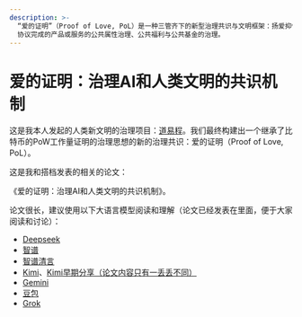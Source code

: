 ```yaml
---
description: >-
  “爱的证明”（Proof of Love, PoL）是一种三管齐下的新型治理共识与文明框架：扬爱抑恨的伦理治理、通过 SCC0
  协议完成的产品或服务的公共属性治理、公共福利与公共基金的治理。
---
```


# 爱的证明：治理AI和人类文明的共识机制

这是我本人发起的人类新文明的治理项目：[道易程](https://daism.io)。我们最终构建出一个继承了比特币的PoW工作量证明的治理思想的新的治理共识：爱的证明（Proof  of Love, PoL）。

这是我和搭档发表的相关的论文：

《爱的证明：治理AI和人类文明的共识机制》。

论文很长，建议使用以下大语言模型阅读和理解（论文已经发表在里面，便于大家阅读和讨论）：

* [Deepseek](https://chat.deepseek.com/share/8bwn7wdt2hwvfb37fg)
* [智谱](https://chat.z.ai/s/9cde8efb-87f5-4b11-b098-6fc33d4f386c)
* [智谱清言](https://chatglm.cn/share/KFiM48M2)
* [Kimi](https://www.kimi.com/share/d3pnpcvpma9pnubi6580)、[Kimi早期分享（论文内容只有一丢丢不同）](https://www.kimi.com/share/d35vc0snvj4q7k47ngeg)
* [Gemini](https://gemini.google.com/share/d6797bdbae08)
* [豆包](https://www.doubao.com/thread/w2006fa8345e58f33)
* [Grok](https://grok.com/share/bGVnYWN5LWNvcHk%3D_42db4441-d7cb-4ccd-921c-2533c9c63830)
